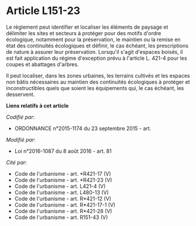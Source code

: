# Article L151-23

Le règlement peut identifier et localiser les éléments de paysage et délimiter les sites et secteurs à protéger pour des
motifs d'ordre écologique, notamment pour la préservation, le maintien ou la remise en état des continuités écologiques et
définir, le cas échéant, les prescriptions de nature à assurer leur préservation. Lorsqu'il s'agit d'espaces boisés, il est
fait application du régime d'exception prévu à l'article L. 421-4 pour les coupes et abattages d'arbres. 

Il peut localiser, dans les zones urbaines, les terrains cultivés et les espaces non bâtis nécessaires au maintien des
continuités écologiques à protéger et inconstructibles quels que soient les équipements qui, le cas échéant, les desservent.

**Liens relatifs à cet article**

_Codifié par_:

  - ORDONNANCE n°2015-1174 du 23 septembre 2015 - art.

_Modifié par_:

  - Loi n°2016-1087 du 8 août 2016 - art. 81

_Cité par_:

  - Code de l'urbanisme - art. *R421-17 (V)
  - Code de l'urbanisme - art. *R421-23 (V)
  - Code de l'urbanisme - art. L421-4 (V)
  - Code de l'urbanisme - art. L480-13 (V)
  - Code de l'urbanisme - art. R*421-12 (V)
  - Code de l'urbanisme - art. R*421-17-1 (V)
  - Code de l'urbanisme - art. R*421-28 (V)
  - Code de l'urbanisme - art. R151-43 (V)
